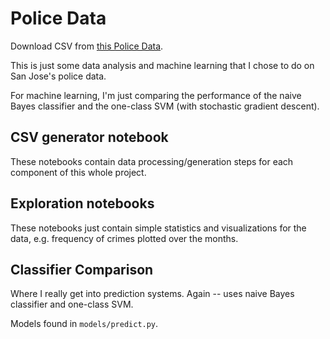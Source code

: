 # Police Data

Download CSV from [this Police Data](https://data.sanjoseca.gov/dataset/police-calls-for-service).

This is just some data analysis and machine learning that I chose to do on San Jose's police data.

For machine learning, I'm just comparing the performance of the naive Bayes classifier and the one-class SVM (with stochastic gradient descent).

## CSV generator notebook

These notebooks contain data processing/generation steps for each component of this whole project.

## Exploration notebooks

These notebooks just contain simple statistics and visualizations for the data, e.g. frequency of crimes plotted over the months.

## Classifier Comparison

Where I really get into prediction systems. Again -- uses naive Bayes classifier and one-class SVM.

Models found in `models/predict.py`.
